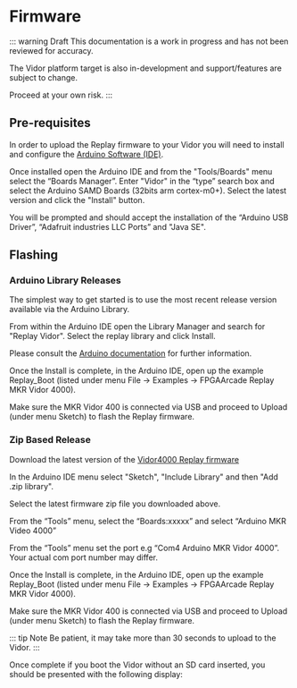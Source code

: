 # Firmware

::: warning Draft
This documentation is a work in progress and has not been reviewed for accuracy.

The Vidor platform target is also in-development and support/features are
subject to change.

Proceed at your own risk.
:::

## Pre-requisites


In order to upload the Replay firmware to your Vidor you will need to install and configure
the [Arduino Software (IDE)](https://www.arduino.cc/en/Main/Software).

Once installed open the Arduino IDE and from the "Tools/Boards" menu select the “Boards Manager”.
Enter "Vidor" in the “type” search box and select the Arduino SAMD Boards (32bits arm cortex-m0+).
Select the latest version and click the "Install" button.

You will be prompted and should accept the installation of the “Arduino USB Driver”, “Adafruit industries LLC Ports” and "Java SE".

## Flashing

### Arduino Library Releases

The simplest way to get started is to use the most recent release version
available via the Arduino Library.

From within the Arduino IDE open the Library Manager and search for "Replay Vidor".
Select the replay library and click Install.

Please consult the [Arduino documentation](https://www.arduino.cc/en/guide/libraries)
for further information.

Once the Install is complete, in the Arduino IDE, open up the example Replay_Boot
(listed under menu File -> Examples -> FPGAArcade Replay MKR Vidor 4000).

Make sure the MKR Vidor 400 is connected via USB and proceed to Upload (under menu Sketch)
to flash the Replay firmware.
### Zip Based Release

Download the latest version of the
[Vidor4000 Replay firmware](https://github.com/FPGAArcade/replay_release/tree/master/firmware/mkrvidor4000)

In the Arduino IDE menu select "Sketch", "Include Library" and then "Add .zip library".

Select the latest firmware zip file you downloaded above.

From the “Tools” menu, select the “Boards:xxxxx” and select “Arduino MKR Video 4000”

From the “Tools” menu set the port e.g “Com4 Arduino MKR Vidor 4000”. Your actual
com port number may differ.

Once the Install is complete, in the Arduino IDE, open up the example Replay_Boot
(listed under menu File -> Examples -> FPGAArcade Replay MKR Vidor 4000).

Make sure the MKR Vidor 400 is connected via USB and proceed to Upload (under menu Sketch)
to flash the Replay firmware.

::: tip Note
Be patient, it may take more than 30 seconds to upload to the Vidor.
:::

Once complete if you boot the Vidor without an SD card inserted, you should
be presented with the following display:

<ZoomableImage src='/images/vidor4000/no_sdcard.jpg' alt='No SD Card Screen'/>

